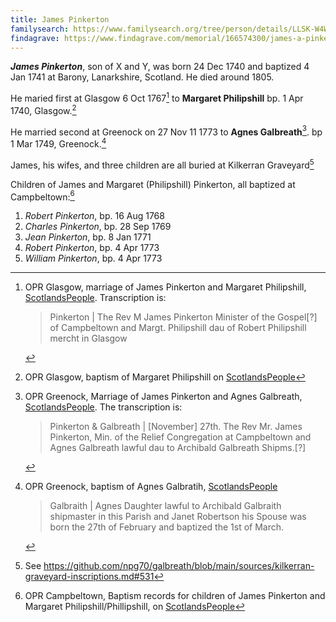 ```yaml
---
title: James Pinkerton
familysearch: https://www.familysearch.org/tree/person/details/LLSK-W4W
findagrave: https://www.findagrave.com/memorial/166574300/james-a-pinkerton
---
```

***James Pinkerton***, son of X and Y, was born 24 Dec 1740 and baptized 4 Jan 1741 at Barony, Lanarkshire, Scotland.  He died around 1805.

He maried first at Glasgow 6 Oct 1767[^margaret-philipshill-marriage] to **Margaret Philipshill** bp. 1 Apr 1740, Glasgow.[^margaret-philipshill-birth]

He married second at Greenock on 27 Nov 11 1773 to **Agnes Galbreath**[^agnes-galbreath-marriage]. bp 1 Mar 1749, Greenock.[^agnes-galbreath-birth]

James, his wifes, and three children are all buried at Kilkerran Graveyard[^burial]

Children of James and Margaret (Philipshill) Pinkerton, all baptized at Campbeltown:[^children]

1. *Robert Pinkerton*, bp. 16 Aug 1768
2. *Charles Pinkerton*, bp. 28 Sep 1769
3. *Jean Pinkerton*, bp. 8 Jan 1771
4. *Robert Pinkerton*, bp. 4 Apr 1773
5. *William Pinkerton*, bp. 4 Apr 1773

[^burial]: See https://github.com/npg70/galbreath/blob/main/sources/kilkerran-graveyard-inscriptions.md#531

[^margaret-philipshill-birth]: OPR Glasgow, baptism of Margaret Philipshill on [ScotlandsPeople](https://www.scotlandspeople.gov.uk/record-results?search_type=People&surname=Philipshill&forename=Margaret&forename_so=starts&from_year=1740&to_year=1740&surname_so=exact&church_type=Old%20Parish%20Registers&event=(B%20OR%20C%20OR%20S)&record_type[0]=opr_births)

[^children]: OPR Campbeltown, Baptism records for children of James Pinkerton and Margaret Philipshill/Phillipshill, on [ScotlandsPeople](https://www.scotlandspeople.gov.uk/record-results?search_type=people&event=%28B%20OR%20C%20OR%20S%29&record_type%5B0%5D=opr_births&church_type=Old%20Parish%20Registers&dl_cat=church&dl_rec=church-births-baptisms&surname=pinkerton&surname_so=exact&forename_so=starts&from_year=1768&to_year=1773&parent_names=james&parent_names_so=exact&parent_name_two=MARGARET%20PHIL&parent_name_two_so=exact&record=Church%20of%20Scotland%20%28old%20parish%20registers%29%20Roman%20Catholic%20Church%20Other%20churches&sort=asc&order=Date&field=year)

[^agnes-galbreath-birth]: OPR Greenock, baptism of Agnes Galbratih, [ScotlandsPeople](https://www.scotlandspeople.gov.uk/view-image/nrs_opr_records/1428?image=570&return_row=0)
    > Galbraith | Agnes Daughter lawful to Archibald
    > Galbraith shipmaster in this Parish and Janet
    > Robertson his Spouse was born the 27th of February
    > and baptized the 1st of March.

[^agnes-galbreath-marriage]: OPR Greenock, Marriage of James Pinkerton and Agnes Galbreath, [ScotlandsPeople](https://www.scotlandspeople.gov.uk/view-image/nrs_opr_records/9669507?image=103&return_row=2).
The transcription is:
    > Pinkerton & Galbreath | [November] 27th. The Rev Mr. James Pinkerton, Min. of the Relief Congregation at Campbeltown
    > and Agnes Galbreath lawful dau to Archibald Galbreath Shipms.[?]

[^margaret-philipshill-marriage]: OPR Glasgow, marriage of James Pinkerton and Margaret Philipshill, [ScotlandsPeople](https://www.scotlandspeople.gov.uk/view-image/nrs_opr_records/9669532?image=42).
Transcription is:
    > Pinkerton | The Rev M James Pinkerton 
    > Minister of the Gospel[?] of Campbeltown
    > and Margt. Philipshill dau of Robert
    > Philipshill mercht in Glasgow
